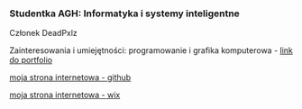 ### Studentka AGH: Informatyka i systemy inteligentne
Członek DeadPxlz

Zainteresowania i umiejętności: programowanie i grafika komputerowa - [link do portfolio](https://drive.google.com/drive/folders/15ADb8wdDfpK6yUYaHwPKNJutCHW3Wk0-?usp=sharing)

[moja strona internetowa - github](https://stepkata.github.io/)

[moja strona internetowa - wix](https://otiofthebag.wixsite.com/website-1)  

<!--
**Stepkata/Stepkata** is a ✨ _special_ ✨ repository because its `README.md` (this file) appears on your GitHub profile.

Here are some ideas to get you started:

- 🔭 I’m currently working on ...
- 🌱 I’m currently learning ...
- 👯 I’m looking to collaborate on ...
- 🤔 I’m looking for help with ...
- 💬 Ask me about ...
- 📫 How to reach me: ...
- 😄 Pronouns: ...
- ⚡ Fun fact: ...
-->
